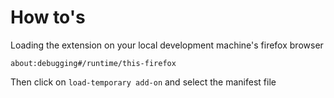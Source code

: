 # How to's

Loading the extension on your local development machine's firefox browser
```
about:debugging#/runtime/this-firefox
```
Then click on `load-temporary add-on` and select the manifest file